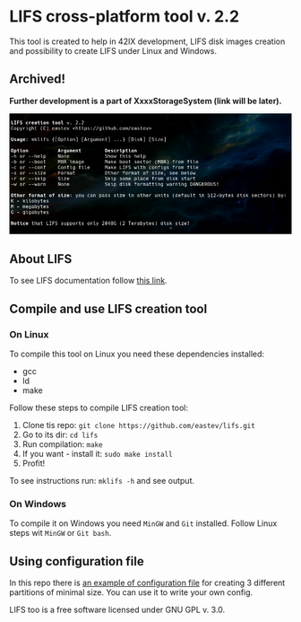 # LIFS cross-platform tool v. 2.2
This tool is created to help in 42IX development, LIFS disk images creation and
possibility to create LIFS under Linux and Windows.

## Archived!
**Further development is a part of XxxxStorageSystem (link will be later).**

![](Screenshot.png)

## About LIFS 
To see LIFS documentation follow [this link](LIFS.md).

## Compile and use LIFS creation tool
### On Linux
To compile this tool on Linux you need these dependencies installed:
* gcc
* ld
* make
  
Follow these steps to compile LIFS creation tool:
1. Clone tis repo: `git clone https://github.com/eastev/lifs.git`
2. Go to its dir: `cd lifs`
3. Run compilation: `make`
4. If you want - install it: `sudo make install`
5. Profit!
   
To see instructions run: `mklifs -h` and see output.

### On Windows
To compile it on Windows you need `MinGW` and `Git` installed. Follow Linux 
steps wit `MinGW` or `Git bash`. 

## Using configuration file
In this repo there is [an example of configuration file](config_example) for
creating 3 different partitions of minimal size. You can use it to write your 
own config.


LIFS too is a free software licensed under GNU GPL v. 3.0.
